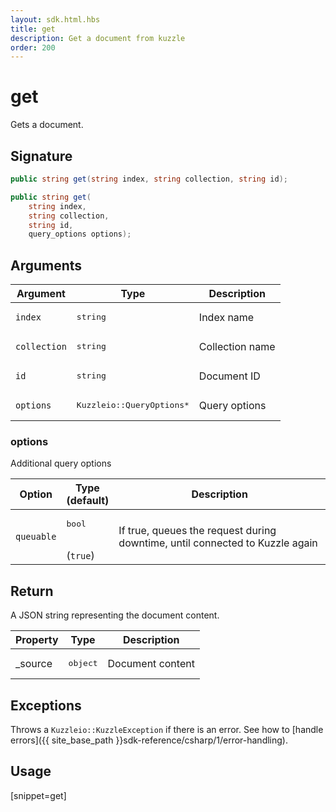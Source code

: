 ```yaml
---
layout: sdk.html.hbs
title: get
description: Get a document from kuzzle
order: 200
---
```


# get

Gets a document.

## Signature

```csharp
public string get(string index, string collection, string id);

public string get(
    string index, 
    string collection, 
    string id, 
    query_options options);

```

## Arguments

| Argument | Type | Description |
| --- | --- | --- |
| `index` | <pre>string</pre> | Index name |
| `collection` | <pre>string</pre> | Collection name |
| `id` | <pre>string</pre> | Document ID |
| `options` | <pre>Kuzzleio::QueryOptions\*</pre> | Query options |

### options

Additional query options

| Option   | Type<br/>(default) | Description                       |
| ---------- | ------- | --------------------------------- |
| `queuable` | <pre>bool</pre><br/>(`true`) | If true, queues the request during downtime, until connected to Kuzzle again  |

## Return

A JSON string representing the document content.

| Property | Type | Description
| --- | --- | ---
| _source | <pre>object</pre> | Document content

## Exceptions

Throws a `Kuzzleio::KuzzleException` if there is an error. See how to [handle errors]({{ site_base_path }}sdk-reference/csharp/1/error-handling).

## Usage

[snippet=get]
